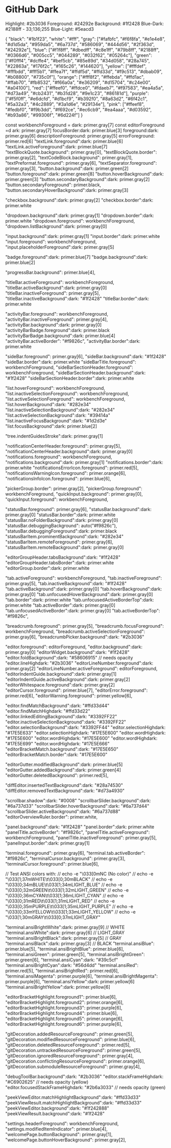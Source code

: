 
# GitHub Dark

Highlight: #2b3036
Foreground: #24292e
Background: #1f2428
Blue-Dark: #2188ff - 33;136;255
Blue-Light: #5eacd3

{
  "black": "#1b1f23",
  "white": "#fff",
  "gray": ["#fafbfc", "#f6f8fa", "#e1e4e8", "#d1d5da", "#959da5", "#6a737d", "#586069", "#444d56", "#2f363d", "#24292e"],
  "blue": ["#f1f8ff", "#dbedff", "#c8e1ff", "#79b8ff", "#2188ff", "#0366d6", "#005cc5", "#044289", "#032f62", "#05264c"],
  "green": ["#f0fff4", "#dcffe4", "#bef5cb", "#85e89d", "#34d058", "#28a745", "#22863a", "#176f2c", "#165c26", "#144620"],
  "yellow": ["#fffdef", "#fffbdd", "#fff5b1", "#ffea7f", "#ffdf5d", "#ffd33d", "#f9c513", "#dbab09", "#b08800", "#735c0f"],
  "orange": ["#fff8f2", "#ffebda", "#ffd1ac", "#ffab70", "#fb8532", "#f66a0a", "#e36209", "#d15704", "#c24e00", "#a04100"],
  "red": ["#ffeef0", "#ffdce0", "#fdaeb7", "#f97583", "#ea4a5a", "#d73a49", "#cb2431", "#b31d28", "#9e1c23", "#86181d"],
  "purple": ["#f5f0ff", "#e6dcfd", "#d1bcf9", "#b392f0", "#8a63d2", "#6f42c1", "#5a32a3", "#4c2889", "#3a1d6e", "#29134e"],
  "pink": ["#ffeef8", "#fedbf0", "#f9b3dd", "#f692ce", "#ec6cb9", "#ea4aaa", "#d03592", "#b93a86", "#99306f", "#6d224f"]
}

const workbenchForeground = dark: primer.gray[7] 
const editorForeground =d ark: primer.gray[7] 
focusBorder:dark: primer.blue[3]
foreground:dark: primer.gray[6]
descriptionForeground: primer.gray[5]
errorForeground: primer.red[6]
"textLink.foreground":dark: primer.blue[6]
"textLink.activeForeground":dark: primer.blue[7]
"textBlockQuote.background": primer.gray[0],
"textBlockQuote.border": primer.gray[2],
"textCodeBlock.background": primer.gray[1],
"textPreformat.foreground": primer.gray[6],
"textSeparator.foreground": primer.gray[3],
"button.background":dark: primer.green[2]
"button.foreground":dark: primer.green[8]
"button.hoverBackground":dark: primer.green[3]
"button.secondaryBackground":dark: primer.gray[2]
"button.secondaryForeground": primer.black,
"button.secondaryHoverBackground":dark: primer.gray[3]

"checkbox.background":dark: primer.gray[2]
"checkbox.border":dark: primer.white

"dropdown.background":dark: primer.gray[1]
"dropdown.border":dark: primer.white
"dropdown.foreground": workbenchForeground,
"dropdown.listBackground":dark: primer.gray[0]

"input.background":dark: primer.gray[1]
"input.border":dark: primer.white
"input.foreground": workbenchForeground,
"input.placeholderForeground":dark: primer.gray[5]

"badge.foreground":dark: primer.blue[7]
"badge.background":dark: primer.blue[2]

"progressBar.background": primer.blue[4],

"titleBar.activeForeground": workbenchForeground,
"titleBar.activeBackground":dark: primer.gray[0]
"titleBar.inactiveForeground": primer.gray[5],
"titleBar.inactiveBackground":dark: "#1f2428"
"titleBar.border":dark: primer.white

"activityBar.foreground": workbenchForeground,
"activityBar.inactiveForeground": primer.gray[4],
"activityBar.background":dark: primer.gray[0]
"activityBarBadge.foreground":dark: primer.black
"activityBarBadge.background":dark: primer.blue[4]
"activityBar.activeBorder": "#f9826c",
"activityBar.border":dark: primer.white

"sideBar.foreground": primer.gray[6],
"sideBar.background":dark: "#1f2428"
"sideBar.border":dark: primer.white
"sideBarTitle.foreground": workbenchForeground,
"sideBarSectionHeader.foreground": workbenchForeground,
"sideBarSectionHeader.background":dark: "#1f2428"
"sideBarSectionHeader.border":dark: primer.white

"list.hoverForeground": workbenchForeground,
"list.inactiveSelectionForeground": workbenchForeground,
"list.activeSelectionForeground": workbenchForeground,
"list.hoverBackground":dark: "#282e34"
"list.inactiveSelectionBackground":dark: "#282e34"
"list.activeSelectionBackground":dark: "#39414a"
"list.inactiveFocusBackground":dark: "#1d2d3e"
"list.focusBackground":dark: primer.blue[2]

"tree.indentGuidesStroke":dark: primer.gray[1]

"notificationCenterHeader.foreground": primer.gray[5],
"notificationCenterHeader.background":dark: primer.gray[0]
"notifications.foreground": workbenchForeground,
"notifications.background":dark: primer.gray[1]
"notifications.border":dark: primer.white
"notificationsErrorIcon.foreground": primer.red[5],
"notificationsWarningIcon.foreground": primer.orange[6],
"notificationsInfoIcon.foreground": primer.blue[6],

"pickerGroup.border": primer.gray[2],
"pickerGroup.foreground": workbenchForeground,
"quickInput.background": primer.gray[0],
"quickInput.foreground": workbenchForeground,

"statusBar.foreground": primer.gray[6],
"statusBar.background":dark: primer.gray[0]
"statusBar.border":dark: primer.white
"statusBar.noFolderBackground":dark: primer.gray[0]
"statusBar.debuggingBackground": auto("#f9826c"),
"statusBar.debuggingForeground":dark: primer.black
"statusBarItem.prominentBackground":dark: "#282e34"
"statusBarItem.remoteForeground": primer.gray[6],
"statusBarItem.remoteBackground":dark: primer.gray[0]

"editorGroupHeader.tabsBackground":dark: "#1f2428"
"editorGroupHeader.tabsBorder":dark: primer.white
"editorGroup.border":dark: primer.white

"tab.activeForeground": workbenchForeground,
"tab.inactiveForeground": primer.gray[5],
"tab.inactiveBackground":dark: "#1f2428"
"tab.activeBackground":dark: primer.gray[0]
"tab.hoverBackground":dark: primer.gray[0]
"tab.unfocusedHoverBackground":dark: primer.gray[0]
"tab.border":dark: primer.white
"tab.unfocusedActiveBorderTop":dark: primer.white
"tab.activeBorder":dark: primer.gray[0]
"tab.unfocusedActiveBorder":dark: primer.gray[0]
"tab.activeBorderTop": "#f9826c",

"breadcrumb.foreground": primer.gray[5],
"breadcrumb.focusForeground": workbenchForeground,
"breadcrumb.activeSelectionForeground": primer.gray[6],
"breadcrumbPicker.background":dark: "#2b3036"

"editor.foreground": editorForeground,
"editor.background":dark: primer.gray[0]
"editorWidget.background":dark: "#1f2428"
"editor.foldBackground":dark: "#58606915" // needs opacity
"editor.lineHighdark: "#2b3036"
"editorLineNumber.foreground":dark: primer.gray[2]
"editorLineNumber.activeForeground": editorForeground,
"editorIndentGuide.background":dark: primer.gray[1]
"editorIndentGuide.activeBackground":dark: primer.gray[2]
"editorWhitespace.foreground":dark: primer.gray[2]
"editorCursor.foreground": primer.blue[7],
"editorError.foreground": primer.red[6],
"editorWarning.foreground": primer.yellow[6],

"editor.findMatchBackground":dark: "#ffd33d44"
"editor.findMatchHighdark: "#ffd33d22"
"editor.linkedEditingBackground":dark: "#3392FF22"
"editor.inactiveSelectionBackground":dark: "#3392FF22"
"editor.selectionBackground":dark: "#3392FF44"
"editor.selectionHighdark: "#17E5E633"
"editor.selectionHighdark: "#17E5E600"
"editor.wordHighdark: "#17E5E600"
"editor.wordHighdark: "#17E5E600"
"editor.wordHighdark: "#17E5E699"
"editor.wordHighdark: "#17E5E666"
"editorBracketMatch.background":dark: "#17E5E650"
"editorBracketMatch.border":dark: "#17E5E600"

"editorGutter.modifiedBackground":dark: primer.blue[5]
"editorGutter.addedBackground":dark: primer.green[4]
"editorGutter.deletedBackground": primer.red[5],

"diffEditor.insertedTextBackground":dark: "#28a74530"
"diffEditor.removedTextBackground":dark: "#d73a4930"

"scrollbar.shadow":dark: "#0008"
"scrollbarSlider.background":dark: "#6a737d33"
"scrollbarSlider.hoverBackground":dark: "#6a737d44"
"scrollbarSlider.activeBackground":dark: "#6a737d88"
"editorOverviewRuler.border": primer.white,

"panel.background":dark: "#1f2428"
"panel.border":dark: primer.white
"panelTitle.activeBorder": "#f9826c",
"panelTitle.activeForeground": workbenchForeground,
"panelTitle.inactiveForeground": primer.gray[5],
"panelInput.border":dark: primer.gray[1]

"terminal.foreground": primer.gray[6],
"terminal.tab.activeBorder": "#f9826c",
"terminalCursor.background": primer.gray[3],
"terminalCursor.foreground": primer.blue[6],

// Test ANSI colors with:
// echo -e "\033[0mNC (No color)"
// echo -e "\033[1;37mWHITE\t\033[0;30mBLACK"
// echo -e "\033[0;34mBLUE\t\033[1;34mLIGHT_BLUE"
// echo -e "\033[0;32mGREEN\t\033[1;32mLIGHT_GREEN"
// echo -e "\033[0;36mCYAN\t\033[1;36mLIGHT_CYAN"
// echo -e "\033[0;31mRED\t\033[1;31mLIGHT_RED"
// echo -e "\033[0;35mPURPLE\t\033[1;35mLIGHT_PURPLE"
// echo -e "\033[0;33mYELLOW\t\033[1;33mLIGHT_YELLOW"
// echo -e "\033[1;30mGRAY\t\033[0;37mLIGHT_GRAY"

"terminal.ansiBrightWhite":dark: primer.gray[9] // WHITE
"terminal.ansiWhite":dark: primer.gray[6]  // LIGHT_GRAY
"terminal.ansiBrightBlack":dark: primer.gray[5] // GRAY
"terminal.ansiBlack":dark: primer.gray[3] // BLACK
"terminal.ansiBlue": primer.blue[5],
"terminal.ansiBrightBlue": primer.blue[6],
"terminal.ansiGreen": primer.green[5],
"terminal.ansiBrightGreen": primer.green[6],
"terminal.ansiCyan":dark: "#39c5cf"
"terminal.ansiBrightCyan":dark: "#56d4dd"
"terminal.ansiRed": primer.red[5],
"terminal.ansiBrightRed": primer.red[6],
"terminal.ansiMagenta": primer.purple[6],
"terminal.ansiBrightMagenta": primer.purple[6],
"terminal.ansiYellow":dark: primer.yellow[6]
"terminal.ansiBrightYellow":dark: primer.yellow[6]

"editorBracketHighlight.foreground1": primer.blue[6],
"editorBracketHighlight.foreground2": primer.orange[6],
"editorBracketHighlight.foreground3": primer.purple[6],
"editorBracketHighlight.foreground4": primer.blue[6],
"editorBracketHighlight.foreground5": primer.orange[6],
"editorBracketHighlight.foreground6": primer.purple[6],

"gitDecoration.addedResourceForeground": primer.green[5],
"gitDecoration.modifiedResourceForeground": primer.blue[6],
"gitDecoration.deletedResourceForeground": primer.red[5],
"gitDecoration.untrackedResourceForeground": primer.green[5],
"gitDecoration.ignoredResourceForeground": primer.gray[4],
"gitDecoration.conflictingResourceForeground": primer.orange[6],
"gitDecoration.submoduleResourceForeground": primer.gray[4],

"debugToolBar.background":dark: "#2b3036"
"editor.stackFrameHighdark: "#C6902625" // needs opacity (yellow)
"editor.focusedStackFrameHighdark: "#2b6a3033" // needs opacity (green)

"peekViewEditor.matchHighlightBackground":dark: "#ffd33d33"
"peekViewResult.matchHighlightBackground":dark: "#ffd33d33"
"peekViewEditor.background":dark: "#1f242888"
"peekViewResult.background":dark: "#1f2428"

"settings.headerForeground": workbenchForeground,
"settings.modifiedItemIndicator": primer.blue[4],
"welcomePage.buttonBackground": primer.gray[1],
"welcomePage.buttonHoverBackground": primer.gray[2],
